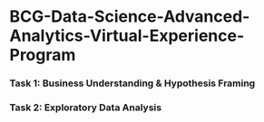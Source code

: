 # BCG-Data-Science-Advanced-Analytics-Virtual-Experience-Program

### Task 1: Business Understanding & Hypothesis Framing

### Task 2: Exploratory Data Analysis


